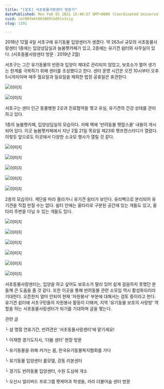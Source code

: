 ```yaml
---
title: "[포토] 서초동물사랑센터 방문기"
datePublished: Mon Feb 01 2021 15:40:57 GMT+0000 (Coordinated Universal Time)
cuid: cm700fm4t003009lbdhlo3iig
slug: 1191

---
```



2018년 12월 4일 서초구에 유기동물 입양센터가 생겼다. 약 263㎡ 규모의 서초동물사랑센터 1층에는 입양상담실과 늘봄펫카페가 있고, 2층에는 유기견 쉼터와 사무실이 있다. (서초동물사랑센터 방문 : 2019년 2월)

서초구는 그간 유기동물의 반환과 입양이 제대로 관리되지 않았고, 보호소가 멀어 생기는 한계를 극복하기 위해 센터를 조성했다고 한다. 센터 운영 시간은 오전 10시부터 오후 5시까지이며 매주 월요일과 일요일을 제외한 법정 공휴일은 휴관한다.

![이미지](https://cdn.hashnode.com/res/hashnode/image/upload/v1739249782845/3b6e4d70-72e8-4aa5-8716-77514dbf9680.jpeg)

![이미지](https://cdn.hashnode.com/res/hashnode/image/upload/v1739249785124/dc60aa51-17b7-4621-95cd-9cac04aaf443.jpeg)

서초구는 센터 인근 동물병원 2곳과 진료협약을 맺고 유실, 유기견의 건강 상태를 관리하고 있다.

1층의 늘봄펫카페, 입양상담실의 모습이다. 카페 벽에 '반려동물 펫맘스쿨' 내용이 게시되어 있다. 이곳 늘봄펫카페에서 지난 2월 21일 목요일 제23회 펫프렌스터디가 열렸다. 이렇듯 앞으로도 이곳에서 다양한 소규모 행사가 열릴 것 같다.

![이미지](https://cdn.hashnode.com/res/hashnode/image/upload/v1739249790190/d68f5126-2d5b-4632-bf36-d1b35e0d11e1.jpeg)

![이미지](https://cdn.hashnode.com/res/hashnode/image/upload/v1739249792419/13a1d8f1-a092-4e05-90a7-839dc05c91c1.jpeg)

![이미지](https://cdn.hashnode.com/res/hashnode/image/upload/v1739249794947/26c523fc-68f8-47a3-aa55-8aff007b7c78.jpeg)

![이미지](https://cdn.hashnode.com/res/hashnode/image/upload/v1739249796993/d80434de-5783-4c21-9041-8f90c002d2c6.jpeg)

![이미지](https://cdn.hashnode.com/res/hashnode/image/upload/v1739249798876/f46f39ee-29b3-4b7f-91af-17275f39922c.jpeg)

2층의 모습이다. 계단을 따라 올라가니 유기견 쉼터가 보인다. 유리벽으로 분리되어 유기견을 직접 만질 수는 없다. 쉼터 안에는 울타리로 구분된 공간에 있는 개들도 있고, 울타리 주변을 다닐 수 있는 개들도 있다.

![이미지](https://cdn.hashnode.com/res/hashnode/image/upload/v1739249801429/43d596eb-e63a-473e-b42a-54f5b91dcc84.jpeg)

![이미지](https://cdn.hashnode.com/res/hashnode/image/upload/v1739249803851/49272716-11bc-4008-b69c-5b6368b7ba10.jpeg)

![이미지](https://cdn.hashnode.com/res/hashnode/image/upload/v1739249805979/a09716f2-ef96-4f7b-aa80-3eb842b31f85.jpeg)

![이미지](https://cdn.hashnode.com/res/hashnode/image/upload/v1739249808457/d5e4b97f-54e6-4a5f-a79a-f657f1256027.jpeg)

![이미지](https://cdn.hashnode.com/res/hashnode/image/upload/v1739249810712/9a341f44-d044-4fff-b91d-796abaeb6c64.jpeg)

![이미지](https://cdn.hashnode.com/res/hashnode/image/upload/v1739249813195/57a0f77d-1863-4ac5-bea4-e7d09289c0a7.jpeg)

서초동물사랑센터는, 입양을 하고 싶어도 보호소가 멀리 있어 쉽게 걸음하지 못했던 분들께 큰 도움을 줄 것 같다. 또한 이곳을 통해 반려동물 관련 소모임 역시 활성화되리라 기대한다. 오픈한지 얼마 안되어 현재 '자원봉사' 부분에 대해서는 검토 중이라고 한다. 유기견 쉼터에 서초구민들의 자원봉사 활동이 더해져, 지역 '유기동물 보호의 사랑방' 역할을 하는 서초동물사랑센터가 되기를 기대하며 글을 맺는다.

관련 글

└ 설 명절 연휴기간, 반려견은 ‘서초동물사랑센터’에 맡기세요!

└ 이재명 경기도지사, ‘더봄 센터’ 현장 방문

└ 유기동물을 위해 커가는 꿈, 한국유기동물복지협회를 가다

└ 유기동물 입양센터 롤모델, 강동 리본센터

└ 경기도 반려동물 입양센터, 수원 도심에 개소

└ 오산시 얼리버드 프로그램 펫케어과 학생들, 카라 더불어숨 센터 방문